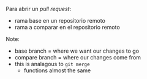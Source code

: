 Para abrir un _pull request_:

- rama base en un repositorio remoto
- rama a comparar en el repositorio remoto

Note:
- base branch = where we want our changes to go
- compare branch = where our changes come from
- this is analagous to `git merge`
    - functions almost the same

